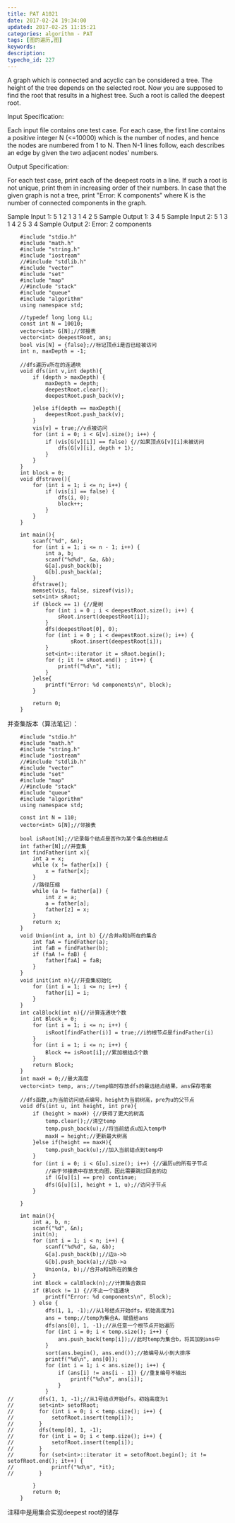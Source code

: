 ```yaml
---
title: PAT A1021
date: 2017-02-24 19:34:00
updated: 2017-02-25 11:15:21
categories: algorithm - PAT
tags: [图的遍历,图]
keywords:
description:
typecho_id: 227
---
```


A graph which is connected and acyclic can be considered a tree. The height of the tree depends on the selected root. Now you are supposed to find the root that results in a highest tree. Such a root is called the deepest root.

Input Specification:

Each input file contains one test case. For each case, the first line contains a positive integer N (<=10000) which is the number of nodes, and hence the nodes are numbered from 1 to N. Then N-1 lines follow, each describes an edge by given the two adjacent nodes' numbers.

Output Specification:

For each test case, print each of the deepest roots in a line. If such a root is not unique, print them in increasing order of their numbers. In case that the given graph is not a tree, print "Error: K components" where K is the number of connected components in the graph.

Sample Input 1:
5
1 2
1 3
1 4
2 5
Sample Output 1:
3
4
5
Sample Input 2:
5
1 3
1 4
2 5
3 4
Sample Output 2:
Error: 2 components
```
    #include "stdio.h"
    #include "math.h"
    #include "string.h"
    #include "iostream"
    //#include "stdlib.h"
    #include "vector"
    #include "set"
    #include "map"
    //#include "stack"
    #include "queue"
    #include "algorithm"
    using namespace std;
    
    //typedef long long LL;
    const int N = 10010;
    vector<int> G[N];//邻接表
    vector<int> deepestRoot, ans;
    bool vis[N] = {false};//标记顶点i是否已经被访问
    int n, maxDepth = -1;
    
    //dfs遍历v所在的连通块
    void dfs(int v,int depth){
        if (depth > maxDepth) {
            maxDepth = depth;
            deepestRoot.clear();
            deepestRoot.push_back(v);
            
        }else if(depth == maxDepth){
            deepestRoot.push_back(v);
        }
        vis[v] = true;//v点被访问
        for (int i = 0; i < G[v].size(); i++) {
            if (vis[G[v][i]] == false) {//如果顶点G[v][i]未被访问
                dfs(G[v][i], depth + 1);
            }
        }
    }
    int block = 0;
    void dfstrave(){
        for (int i = 1; i <= n; i++) {
            if (vis[i] == false) {
                dfs(i, 0);
                block++;
            }
        }
    }
    
    int main(){
        scanf("%d", &n);
        for (int i = 1; i <= n - 1; i++) {
            int a, b;
            scanf("%d%d", &a, &b);
            G[a].push_back(b);
            G[b].push_back(a);
        }
        dfstrave();
        memset(vis, false, sizeof(vis));
        set<int> sRoot;
        if (block == 1) {//是树
            for (int i = 0 ; i < deepestRoot.size(); i++) {
                sRoot.insert(deepestRoot[i]);
            }
            dfs(deepestRoot[0], 0);
            for (int i = 0 ; i < deepestRoot.size(); i++) {
                    sRoot.insert(deepestRoot[i]);
            }
            set<int>::iterator it = sRoot.begin();
            for (; it != sRoot.end() ; it++) {
                printf("%d\n", *it);
            }
        }else{
            printf("Error: %d components\n", block);
        }
    
        return 0;
    }
```
并查集版本（算法笔记）：
```
    #include "stdio.h"
    #include "math.h"
    #include "string.h"
    #include "iostream"
    //#include "stdlib.h"
    #include "vector"
    #include "set"
    #include "map"
    //#include "stack"
    #include "queue"
    #include "algorithm"
    using namespace std;
    
    const int N = 110;
    vector<int> G[N];//邻接表
    
    bool isRoot[N];//记录每个结点是否作为某个集合的根结点
    int father[N];//并查集
    int findFather(int x){
        int a = x;
        while (x != father[x]) {
            x = father[x];
        }
        //路径压缩
        while (a != father[a]) {
            int z = a;
            a = father[a];
            father[z] = x;
        }
        return x;
    }
    void Union(int a, int b) {//合并a和b所在的集合
        int faA = findFather(a);
        int faB = findFather(b);
        if (faA != faB) {
            father[faA] = faB;
        }
    }
    void init(int n){//并查集初始化
        for (int i = 1; i <= n; i++) {
            father[i] = i;
        }
    }
    int calBlock(int n){//计算连通块个数
        int Block = 0;
        for (int i = 1; i <= n; i++) {
            isRoot[findFather(i)] = true;//i的根节点是findFather(i)
        }
        for (int i = 1; i <= n; i++) {
            Block += isRoot[i];//累加根结点个数
        }
        return Block;
    }
    int maxH = 0;//最大高度
    vector<int> temp, ans;//temp临时存放dfs的最远结点结果，ans保存答案
    
    //dfs函数,u为当前访问结点编号，height为当前树高，pre为u的父节点
    void dfs(int u, int height, int pre){
        if (height > maxH) {//获得了更大的树高
            temp.clear();//清空temp
            temp.push_back(u);//将当前结点u加入temp中
            maxH = height;//更新最大树高
        }else if(height == maxH){
            temp.push_back(u);//加入当前结点到temp中
        }
        for (int i = 0; i < G[u].size(); i++) {//遍历u的所有子节点
            //由于邻接表中存放无向图，因此需要跳过回去的边
            if (G[u][i] == pre) continue;
            dfs(G[u][i], height + 1, u);//访问子节点
        }
    
    }
    
    int main(){
        int a, b, n;
        scanf("%d", &n);
        init(n);
        for (int i = 1; i < n; i++) {
            scanf("%d%d", &a, &b);
            G[a].push_back(b);//边a->b
            G[b].push_back(a);//边b->a
            Union(a, b);//合并a和b所在的集合
        }
        int Block = calBlock(n);//计算集合数目
        if (Block != 1) {//不止一个连通块
            printf("Error: %d components\n", Block);
        } else {
            dfs(1, 1, -1);//从1号结点开始dfs，初始高度为1
            ans = temp;//temp为集合A，赋值给ans
            dfs(ans[0], 1, -1);//从任意一个根节点开始遍历
            for (int i = 0; i < temp.size(); i++) {
                ans.push_back(temp[i]);//此时temp为集合b，将其加到ans中
            }
            sort(ans.begin(), ans.end());//按编号从小到大排序
            printf("%d\n", ans[0]);
            for (int i = 1; i < ans.size(); i++) {
                if (ans[i] != ans[i - 1]) {//重复编号不输出
                    printf("%d\n", ans[i]);
                }
            }
//        dfs(1, 1, -1);//从1号结点开始dfs，初始高度为1
//        set<int> setofRoot;
//        for (int i = 0; i < temp.size(); i++) {
//            setofRoot.insert(temp[i]);
//        }
//        dfs(temp[0], 1, -1);
//        for (int i = 0; i < temp.size(); i++) {
//            setofRoot.insert(temp[i]);
//        }
//        for (set<int>::iterator it = setofRoot.begin(); it != setofRoot.end(); it++) {
//            printf("%d\n", *it);
//        }

        }
        return 0;
    }
```
注释中是用集合实现deepest root的储存